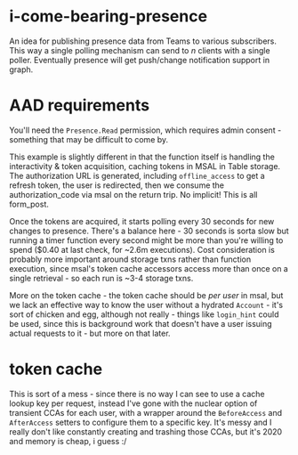 # i-come-bearing-presence

An idea for publishing presence data from Teams to various subscribers. This way a single polling mechanism can send to _n_ clients with a single poller. Eventually presence will get push/change notification support in graph.

# AAD requirements
You'll need the `Presence.Read` permission, which requires admin consent - something that may be difficult to come by. 

This example is slightly different in that the function itself is handling the interactivity & token acquisition, caching tokens in MSAL in Table storage. The authorization URL is generated, including `offline_access` to get a refresh token, the user is redirected, then we consume the authorization_code via msal on the return trip. No implicit! This is all form_post.

Once the tokens are acquired, it starts polling every 30 seconds for new changes to presence. There's a balance here - 30 seconds is sorta slow but running a timer function every second might be more than you're willing to spend ($0.40 at last check, for ~2.6m executions). Cost consideration is probably more important around storage txns rather than function execution, since msal's token cache accessors access more than once on a single retrieval - so each run is ~3-4 storage txns.

More on the token cache - the token cache should be _per user_ in msal, but we lack an effective way to know the user without a hydrated `Account` - it's sort of chicken and egg, although not really - things like `login_hint` could be used, since this is background work that doesn't have a user issuing actual requests to it - but more on that later.

# token cache
This is sort of a mess - since there is no way I can see to use a cache lookup key per request, instead I've gone with the nuclear option of transient CCAs for each user, with a wrapper around the `BeforeAccess` and `AfterAccess` setters to configure them to a specific key. It's messy and I really don't like constantly creating and trashing those CCAs, but it's 2020 and memory is cheap, i guess :/